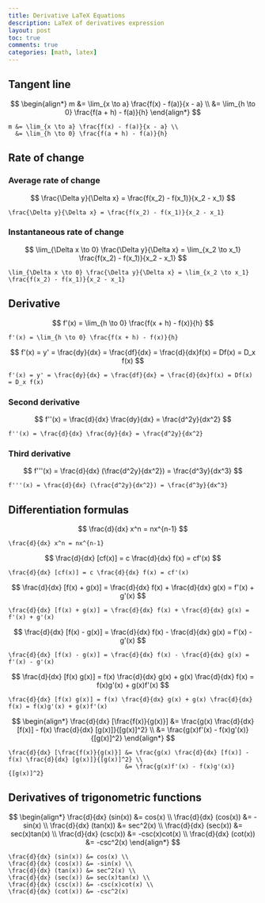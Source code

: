 ```yaml
---
title: Derivative LaTeX Equations
description: LaTeX of derivatives expression
layout: post
toc: true
comments: true
categories: [math, latex]
---
```


## Tangent line

$$
\begin{align*}
m &= \lim_{x \to a} \frac{f(x) - f(a)}{x - a} \\
  &= \lim_{h \to 0} \frac{f(a + h) - f(a)}{h}
\end{align*}
$$

```text
m &= \lim_{x \to a} \frac{f(x) - f(a)}{x - a} \\
  &= \lim_{h \to 0} \frac{f(a + h) - f(a)}{h}
```


## Rate of change

### Average rate of change

$$
\frac{\Delta y}{\Delta x} = \frac{f(x_2) - f(x_1)}{x_2 - x_1}
$$

```text
\frac{\Delta y}{\Delta x} = \frac{f(x_2) - f(x_1)}{x_2 - x_1}
```

### Instantaneous rate of change

$$
\lim_{\Delta x \to 0} \frac{\Delta y}{\Delta x} = \lim_{x_2 \to x_1} \frac{f(x_2) - f(x_1)}{x_2 - x_1}
$$

```text
\lim_{\Delta x \to 0} \frac{\Delta y}{\Delta x} = \lim_{x_2 \to x_1} \frac{f(x_2) - f(x_1)}{x_2 - x_1}
```

## Derivative

$$
f'(x) = \lim_{h \to 0} \frac{f(x + h) - f(x)}{h}
$$

```text
f'(x) = \lim_{h \to 0} \frac{f(x + h) - f(x)}{h}
```

$$
f'(x) = y' = \frac{dy}{dx} = \frac{df}{dx} = \frac{d}{dx}f(x) = Df(x) = D_x f(x)
$$

```text
f'(x) = y' = \frac{dy}{dx} = \frac{df}{dx} = \frac{d}{dx}f(x) = Df(x) = D_x f(x)
```

### Second derivative

$$
f''(x) = \frac{d}{dx} \frac{dy}{dx} = \frac{d^2y}{dx^2}
$$

```text
f''(x) = \frac{d}{dx} \frac{dy}{dx} = \frac{d^2y}{dx^2}
```

### Third derivative

$$
f'''(x) = \frac{d}{dx} (\frac{d^2y}{dx^2}) = \frac{d^3y}{dx^3}
$$

```text
f'''(x) = \frac{d}{dx} (\frac{d^2y}{dx^2}) = \frac{d^3y}{dx^3}
```

## Differentiation formulas

$$
\frac{d}{dx} x^n = nx^{n-1}
$$

```text
\frac{d}{dx} x^n = nx^{n-1}
```

$$
\frac{d}{dx} [cf(x)] = c \frac{d}{dx} f(x) = cf'(x)
$$

```text
\frac{d}{dx} [cf(x)] = c \frac{d}{dx} f(x) = cf'(x)
```

$$
\frac{d}{dx} [f(x) + g(x)] = \frac{d}{dx} f(x) + \frac{d}{dx} g(x) = f'(x) + g'(x)
$$

```text
\frac{d}{dx} [f(x) + g(x)] = \frac{d}{dx} f(x) + \frac{d}{dx} g(x) = f'(x) + g'(x)
```

$$
\frac{d}{dx} [f(x) - g(x)] = \frac{d}{dx} f(x) - \frac{d}{dx} g(x) = f'(x) - g'(x)
$$

```text
\frac{d}{dx} [f(x) - g(x)] = \frac{d}{dx} f(x) - \frac{d}{dx} g(x) = f'(x) - g'(x)
```

$$
\frac{d}{dx} [f(x) g(x)] = f(x) \frac{d}{dx} g(x) + g(x) \frac{d}{dx} f(x) = f(x)g'(x) + g(x)f'(x)
$$

```text
\frac{d}{dx} [f(x) g(x)] = f(x) \frac{d}{dx} g(x) + g(x) \frac{d}{dx} f(x) = f(x)g'(x) + g(x)f'(x)
```

$$
\begin{align*}
\frac{d}{dx} [\frac{f(x)}{g(x)}] &= \frac{g(x) \frac{d}{dx} [f(x)] - f(x) \frac{d}{dx} [g(x)]}{[g(x)]^2} \\
                                 &= \frac{g(x)f'(x) - f(x)g'(x)}{[g(x)]^2}
\end{align*}
$$

```text
\frac{d}{dx} [\frac{f(x)}{g(x)}] &= \frac{g(x) \frac{d}{dx} [f(x)] - f(x) \frac{d}{dx} [g(x)]}{[g(x)]^2} \\
                                 &= \frac{g(x)f'(x) - f(x)g'(x)}{[g(x)]^2}
```

## Derivatives of trigonometric functions

$$
\begin{align*}
\frac{d}{dx} (sin(x)) &= cos(x) \\
\frac{d}{dx} (cos(x)) &= -sin(x) \\
\frac{d}{dx} (tan(x)) &= sec^2(x) \\
\frac{d}{dx} (sec(x)) &= sec(x)tan(x) \\
\frac{d}{dx} (csc(x)) &= -csc(x)cot(x) \\
\frac{d}{dx} (cot(x)) &= -csc^2(x)
\end{align*}
$$

```text
\frac{d}{dx} (sin(x)) &= cos(x) \\
\frac{d}{dx} (cos(x)) &= -sin(x) \\
\frac{d}{dx} (tan(x)) &= sec^2(x) \\
\frac{d}{dx} (sec(x)) &= sec(x)tan(x) \\
\frac{d}{dx} (csc(x)) &= -csc(x)cot(x) \\
\frac{d}{dx} (cot(x)) &= -csc^2(x)
```
